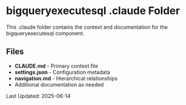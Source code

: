 # bigqueryexecutesql .claude Folder

This .claude folder contains the context and documentation for the bigqueryexecutesql component.

## Files

- **CLAUDE.md** - Primary context file
- **settings.json** - Configuration metadata
- **navigation.md** - Hierarchical relationships
- Additional documentation as needed

Last Updated: 2025-06-14
